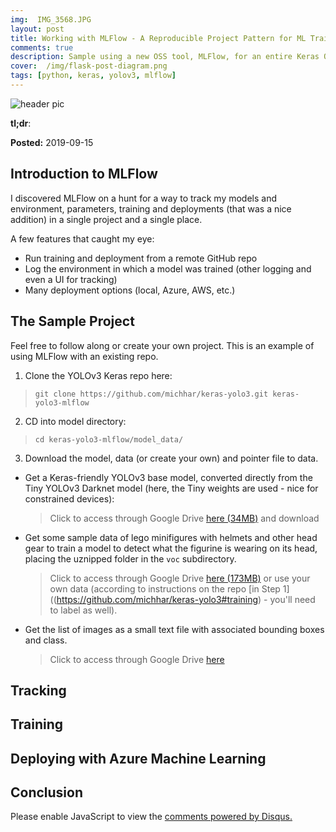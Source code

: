 ```yaml
---
img:  IMG_3568.JPG
layout: post
title: Working with MLFlow - A Reproducible Project Pattern for ML Training and Deployments
comments: true
description: Sample using a new OSS tool, MLFlow, for an entire Keras Object Detection workflow
cover:  /img/flask-post-diagram.png
tags: [python, keras, yolov3, mlflow]
---
```


![header pic]()

**tl;dr**:  

**Posted:**  2019-09-15

## Introduction to MLFlow

I discovered MLFlow on a hunt for a way to track my models and environment, parameters, training and deployments (that was a nice addition) in a single project and a single place.

A few features that caught my eye:

* Run training and deployment from a remote GitHub repo
* Log the environment in which a model was trained (other logging and even a UI for tracking)
* Many deployment options (local, Azure, AWS, etc.)

## The Sample Project

Feel free to follow along or create your own project.  This is an example of using MLFlow with an existing repo.

1.  Clone the YOLOv3 Keras repo here:  

> `git clone https://github.com/michhar/keras-yolo3.git keras-yolo3-mlflow`

2.  CD into model directory:

> `cd keras-yolo3-mlflow/model_data/`

3.  Download the model, data (or create your own) and pointer file to data.
  * Get a Keras-friendly YOLOv3 base model, converted directly from the Tiny YOLOv3 Darknet model (here, the Tiny weights are used - nice for constrained devices):

    > Click to access through Google Drive [here (34MB)](https://drive.google.com/open?id=1VulLSbrFrshPkEy71RgNhoVPpHdxEyrl) and download

  * Get some sample data of lego minifigures with helmets and other head gear to train a model to detect what the figurine is wearing on its head, placing the uznipped folder in the `voc` subdirectory.

    > Click to access through Google Drive [here (173MB)](https://drive.google.com/open?id=1NbzE9rVPoBsFNZvJ7zso4GLsTW6vjnZW) or use your own data (according to instructions on the repo [in Step 1]((https://github.com/michhar/keras-yolo3#training) - you'll need to label as well).

  * Get the list of images as a small text file with associated bounding boxes and class.

    > Click to access through Google Drive [here](https://drive.google.com/open?id=1mbtjG0s1dMOsiWd-clCV2LXdGKJ02Yqa)


## Tracking

## Training

## Deploying with Azure Machine Learning

## Conclusion

<div id="disqus_thread"></div>
<script>
    /**
     *  RECOMMENDED CONFIGURATION VARIABLES: EDIT AND UNCOMMENT THE SECTION BELOW TO INSERT DYNAMIC VALUES FROM YOUR PLATFORM OR CMS.
     *  LEARN WHY DEFINING THESE VARIABLES IS IMPORTANT: https://disqus.com/admin/universalcode/#configuration-variables
     */
    
    var disqus_config = function () {
        this.page.url = 'https://michhar.github.io/setting-up-for-and-work-with-mlflow/';  // Replace PAGE_URL with your page's canonical URL variable
        this.page.identifier = 'happycat1'; // Replace PAGE_IDENTIFIER with your page's unique identifier variable
    };
    
    (function() {  // DON'T EDIT BELOW THIS LINE
        var d = document, s = d.createElement('script');
        
        s.src = 'https://michhar.disqus.com/embed.js';
        
        s.setAttribute('data-timestamp', +new Date());
        (d.head || d.body).appendChild(s);
    })();
</script>
<noscript>Please enable JavaScript to view the <a href="https://disqus.com/?ref_noscript" rel="nofollow">comments powered by Disqus.</a></noscript>